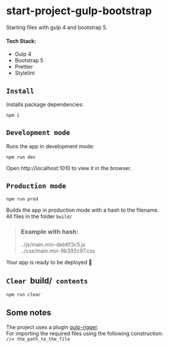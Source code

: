 # start-project-gulp-bootstrap
Starting files with gulp 4 and bootstrap 5.

#### Tech Stack:

- Gulp 4
- Bootstrap 5
- Prettier
- Stylelint

## `Install`

Installs package dependencies: 

`npm i`

## `Development mode`

Runs the app in development mode:

`npm run dev`

Open http://localhost:1010 to view it in the browser.

## `Production mode`

`npm run prod`

Builds the app in production mode with a hash to the filename. \
All files in the folder `build/`

> ### Example with hash: 
> ../js/main.min-deb6f3c5.js \
> ../css/main.min-9b392c97.css 

Your app is ready to be deployed 🤟

## `Сlear `build/` contents`

`npm run clear`

## Some notes

The project uses a plugin [gulp-rigger](https://www.npmjs.com/package/gulp-rigger). \
For importing the required files using the following construction: \
`//= the_path_to_the_file`

